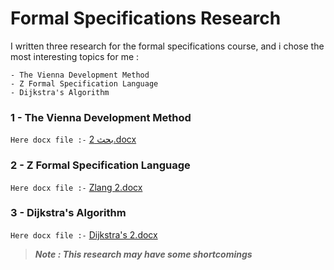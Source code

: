 # Formal Specifications Research


  I written three research for the formal specifications course, and i chose 
  the most interesting topics for me :
  ```
  - The Vienna Development Method
  - Z Formal Specification Language
  - Dijkstra's Algorithm
  ```

### 1 - The Vienna Development Method

   `Here docx file :-`
   [بحث 2.docx](https://github.com/psau-edu-sa/se3131-article-BAYANGH/files/9998125/2.docx)



### 2 - Z Formal Specification Language
   
   `Here docx file :-`
   [Zlang 2.docx](https://github.com/psau-edu-sa/se3131-article-BAYANGH/files/9998128/Zlang.2.docx)


  
### 3 - Dijkstra's Algorithm
   
   `Here docx file :-`
   [Dijkstra's 2.docx](https://github.com/psau-edu-sa/se3131-article-BAYANGH/files/9998129/Dijkstra.s.2.docx)




>***Note : This research may have some shortcomings***
